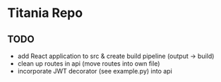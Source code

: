 # Titania Repo

## TODO
- add React application to src & create build pipeline (output -> build)
- clean up routes in api (move routes into own file)
- incorporate JWT decorator (see example.py) into api 